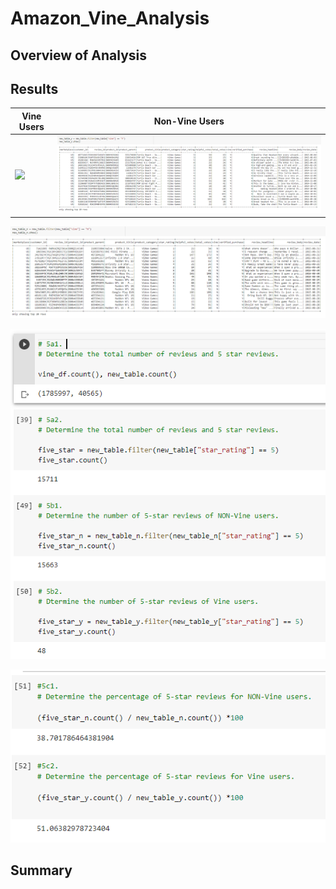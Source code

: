 # Amazon_Vine_Analysis

## Overview of Analysis 



## Results

|Vine Users|Non-Vine Users|
|------------|------------|
|![](https://github.com/Mikeblanchard/Amazon_Vine_Analysis/blob/main/Resources/Chal_16.png%20.png)|![](https://github.com/Mikeblanchard/Amazon_Vine_Analysis/blob/main/Resources/Chal_16-5.png%20.png)|


![](https://github.com/Mikeblanchard/Amazon_Vine_Analysis/blob/main/Resources/Chal_16-2.png%20.png)

![](https://github.com/Mikeblanchard/Amazon_Vine_Analysis/blob/main/Resources/Chal_16-3.png%20.png)

![](https://github.com/Mikeblanchard/Amazon_Vine_Analysis/blob/main/Resources/Chal_16-4.png%20.png)


## Summary
